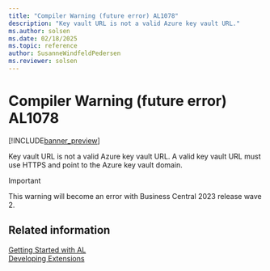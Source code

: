 ```yaml
---
title: "Compiler Warning (future error) AL1078"
description: "Key vault URL is not a valid Azure key vault URL."
ms.author: solsen
ms.date: 02/18/2025
ms.topic: reference
author: SusanneWindfeldPedersen
ms.reviewer: solsen
---
```

[//]: # (START>DO_NOT_EDIT)
[//]: # (IMPORTANT:Do not edit any of the content between here and the END>DO_NOT_EDIT.)
[//]: # (Any modifications should be made in the .xml files in the ModernDev repo.)
# Compiler Warning (future error) AL1078

[!INCLUDE[banner_preview](../includes/banner_preview.md)]

Key vault URL is not a valid Azure key vault URL. A valid key vault URL must use HTTPS and point to the Azure key vault domain.


> [!IMPORTANT]
> This warning will become an error with Business Central 2023 release wave 2.  

[//]: # (IMPORTANT: END>DO_NOT_EDIT)
## Related information  
[Getting Started with AL](../devenv-get-started.md)  
[Developing Extensions](../devenv-dev-overview.md)  